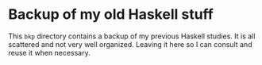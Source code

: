 # Backup of my old Haskell stuff

This `bkp` directory contains a backup of my previous Haskell studies. It is all scattered and not very well organized. Leaving it here so I can consult and reuse it when necessary.
